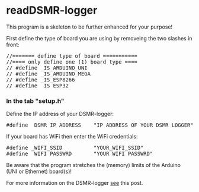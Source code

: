 # readDSMR-logger

This program is a skeleton to be further enhanced for your purpose!

First define the type of board you are using by removeing the two slashes in front:
<pre>
//======= define type of board ===========
//==== only define one (1) board type ====
// #define _IS_ARDUINO_UNI
// #define _IS_ARDUINO_MEGA
// #define _IS_ESP8266
// #define _IS_ESP32
</pre>

### In the tab "setup.h" 
Define the IP address of your DSMR-logger:
<pre>
#define _DSMR_IP_ADDRESS    "IP_ADDRESS_OF_YOUR_DSMR_LOGGER"
</pre>

If your board has WiFi then enter the WiFi credentials:
<pre>
#define _WIFI_SSID          "YOUR_WIFI_SSID"
#define _WIFI_PASSWRD       "YOUR_WIFI_PASSWRD"
</pre>

Be aware that the program stretches the (memory) limits of the Arduino (UNI or Ethernet) board(s)!

For more information on the DSMR-logger 
<a href="https://willem.aandewiel.nl/index.php/2020/02/28/restapis-zijn-hip-nieuwe-firmware-voor-de-dsmr-logger/">see</a>
this post.

